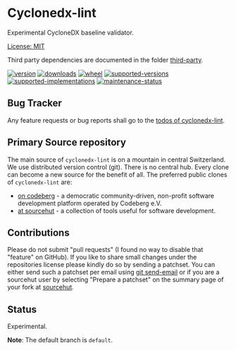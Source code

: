 # Cyclonedx-lint

Experimental CycloneDX baseline validator.

[License: MIT](https://github.com/sthagen/cyclonedx-lint/blob/default/LICENSE)

Third party dependencies are documented in the folder [third-party](docs/third-party/README.md).

[![version](https://img.shields.io/pypi/v/cyclonedx-lint.svg?style=flat)](https://pypi.python.org/pypi/cyclonedx-lint/)
[![downloads](https://static.pepy.tech/badge/cyclonedx-lint/month)](https://pepy.tech/project/cyclonedx-lint)
[![wheel](https://img.shields.io/pypi/wheel/cyclonedx-lint.svg?style=flat)](https://pypi.python.org/pypi/cyclonedx-lint/)
[![supported-versions](https://img.shields.io/pypi/pyversions/cyclonedx-lint.svg?style=flat)](https://pypi.python.org/pypi/cyclonedx-lint/)
[![supported-implementations](https://img.shields.io/pypi/implementation/cyclonedx-lint.svg?style=flat)](https://pypi.python.org/pypi/cyclonedx-lint/)
[![maintenance-status](https://img.shields.io/github/commit-activity/y/sthagen/cyclonedx-lint.svg?style=flat)](https://git.sr.ht/~sthagen/cyclonedx-lint/log)

## Bug Tracker

Any feature requests or bug reports shall go to the [todos of cyclonedx-lint](https://todo.sr.ht/~sthagen/cyclonedx-lint).

## Primary Source repository

The main source of `cyclonedx-lint` is on a mountain in central Switzerland.
We use distributed version control (git).
There is no central hub.
Every clone can become a new source for the benefit of all.
The preferred public clones of `cyclonedx-lint` are:

* [on codeberg](https://codeberg.org/sthagen/cyclonedx-lint) - a democratic community-driven, non-profit software development platform operated by Codeberg e.V.
* [at sourcehut](https://git.sr.ht/~sthagen/cyclonedx-lint) - a collection of tools useful for software development.

## Contributions

Please do not submit "pull requests" (I found no way to disable that "feature" on GitHub).
If you like to share small changes under the repositories license please kindly do so by sending a patchset.
You can either send such a patchset per email using [git send-email](https://git-send-email.io) or 
if you are a sourcehut user by selecting "Prepare a patchset" on the summary page of your fork at [sourcehut](https://git.sr.ht/).

## Status

Experimental.

**Note**: The default branch is `default`.
